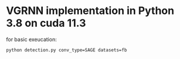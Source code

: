 # VGRNN implementation in Python 3.8 on cuda 11.3

for basic exeucation:
```bash
python detection.py conv_type=SAGE datasets=fb
```

